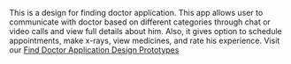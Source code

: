 This is a design for finding doctor application. This app allows user to communicate with doctor based on different categories through
chat or video calls and view full details about him. Also, it gives option to schedule appointments, make x-rays, view medicines, 
and rate his experience. 
Visit our [Find Doctor Application Design Prototypes](https://www.figma.com/proto/ng88jQdDBIXEaDPIz7Mfuu/Find-Doctor-App-Design?node-id=1-2&p=f&t=shJxlOL7i4IKEsCL-1&scaling=min-zoom&content-scaling=fixed&page-id=0%3A1)
